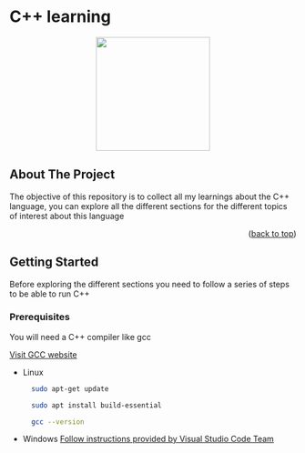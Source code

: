 # C++ learning

<p align="center"><a href="https://github.com/egonzalezt/Cpp-Learning" target="_blank"><img src="https://upload.wikimedia.org/wikipedia/commons/1/18/ISO_C%2B%2B_Logo.svg" width="200"></a></p>


## About The Project

The objective of this repository is to collect all my learnings about the C++ language, you can explore all the different sections for the different topics of interest about this language

<p align="right">(<a href="#top">back to top</a>)</p>

<!-- GETTING STARTED -->
## Getting Started

Before exploring the different sections you need to follow a series of steps to be able to run C++

### Prerequisites

You will need a C++ compiler like gcc

[Visit GCC website](https://gcc.gnu.org/)

* Linux
  ```bash
    sudo apt-get update

    sudo apt install build-essential

    gcc --version

  ```

* Windows
  [Follow instructions provided by Visual Studio Code Team](https://code.visualstudio.com/docs/cpp/config-mingw)
